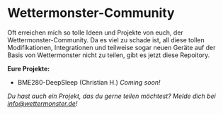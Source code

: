 # Wettermonster-Community

Oft erreichen mich so tolle Ideen und Projekte von euch, der Wettermonster-Community. Da es viel zu schade ist, all diese tollen Modifikationen, Integrationen und teilweise sogar neuen Geräte auf der Basis von Wettermonster nicht zu teilen, gibt es jetzt diese Repoitory.

**Eure Projekte:**
- BME280-DeepSleep (Christian H.) *Coming soon!*



*Du hast auch ein Projekt, das du gerne teilen möchtest? Melde dich bei info@wettermonster.de!*
